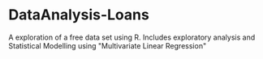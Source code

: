 DataAnalysis-Loans
==================

A exploration of a free data set using R. Includes exploratory analysis and Statistical Modelling using "Multivariate Linear Regression"
